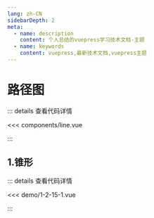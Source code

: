 ```yaml
---
lang: zh-CN
sidebarDepth: 2
meta:
  - name: description
    content: 个人总结的vuepress学习技术文档-主题
  - name: keywords
    content: vuepress,最新技术文档,vuepress主题
---
```


# 路径图

::: details 查看代码详情

<<< components/line.vue

:::

## 1.锥形

  <Container url="https://zhoubichuan.com/resume/?1-2-15-1.vue" />

::: details 查看代码详情

<<< demo/1-2-15-1.vue

:::
